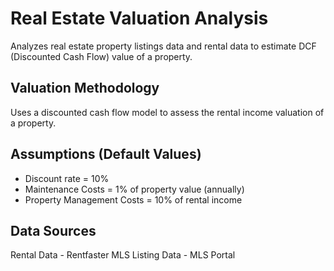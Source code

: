 # Real Estate Valuation Analysis
Analyzes real estate property listings data and rental data to estimate DCF (Discounted Cash Flow) value of a property.

## Valuation Methodology
Uses a discounted cash flow model to assess the rental income valuation of a property.

## Assumptions (Default Values)
* Discount rate = 10%
* Maintenance Costs = 1% of property value (annually)
* Property Management Costs = 10% of rental income

## Data Sources
Rental Data - Rentfaster
MLS Listing Data - MLS Portal
